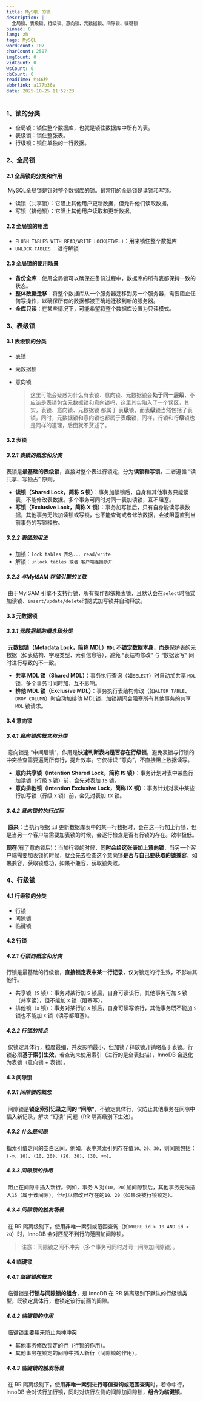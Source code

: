 ```yaml
---
title: MySQL 的锁
description: |
  全局锁、表级锁、行级锁、意向锁、元数据锁、间隙锁、临键锁
pinned: 0
lang: zh
tags: MySQL
wordCount: 107
charCount: 2507
imgCount: 0
vidCount: 0
wsCount: 0
cbCount: 0
readTime: 约46秒
abbrlink: a177b36e
date: 2025-10-25 11:52:23
---
```

### 1、锁的分类

- 全局锁：锁住整个数据库，也就是锁住数据库中所有的表。
- 表级锁：锁住整张表。
- 行级锁：锁住单独的一行数据。



### 2、全局锁

#### 2.1 全局锁的分类和作用

​		MySQL全局锁是针对整个数据库的锁。最常用的全局锁是读锁和写锁。

- 读锁（共享锁）：它阻止其他用户更新数据，但允许他们读取数据。
- 写锁（排他锁）：它阻止其他用户读取和更新数据。

#### 2.2 全局锁的用法

- `FLUSH TABLES WITH READ/WRITE LOCK(FTWRL)`：用来锁住整个数据库
- `UNLOCK TABLES` ：进行解锁

#### 2.3 全局锁的使用场景

- **备份全库**：使用全局锁可以确保在备份过程中，数据库的所有表都保持一致的状态。
- **整体数据迁移**：将整个数据库从一个服务器迁移到另一个服务器，需要阻止任何写操作，以确保所有的数据都被正确地迁移到新的服务器。
- **全库只读**：在某些情况下，可能希望将整个数据库设置为只读模式。



### 3、表级锁

#### 3.1 表级锁的分类

- 表锁

- 元数据锁

- 意向锁

  > ​		这里可能会疑惑为什么有表锁、意向锁、元数据锁会**处于同一层级**，不应该是表锁包含元数据锁和意向锁吗，这里其实陷入了一个误区，其实，表锁、意向锁、元数据锁 都属于 表**级**锁，而表**级**锁当然包括了表锁，同时，元数据锁和意向锁也都属于表**级**锁，同样，行锁和行**级**锁也是同样的道理，后面就不赘述了。

#### 3.2 表锁

##### 3.2.1 表锁的概念和分类

​		表锁是**最基础的表级锁**，直接对整个表进行锁定，分为**读锁和写锁**，二者遵循 “读共享、写独占” 原则。

- **读锁（Shared Lock，简称 S 锁）**：事务加读锁后，自身和其他事务只能读表，不能修改表数据。多个事务可同时对同一表加读锁，互不阻塞。
- **写锁（Exclusive Lock，简称 X 锁）**：事务加写锁后，只有自身能读写表数据，其他事务无法加读锁或写锁，也不能查询或者修改数据，会被阻塞直到当前事务的写锁释放。

##### 3.2.2 表锁的用法

- 加锁：`lock tables 表名... read/write`
- 解锁：`unlock tables 或者 客户端连接断开`

##### 3.2.3 与MyISAM 存储引擎的关联

​		由于MyISAM 引擎不支持行锁，所有操作都依赖表锁，且默认会在`select`时隐式加读锁、`insert/update/delete`时隐式加写锁并自动释放。

#### 3.3 元数据锁

##### 3.3.1 元数据锁的概念和分类

​		**元数据锁（Metadata Lock，简称 MDL）`MDL` 不锁定数据本身，而是**保护表的元数据（如表结构、字段类型、索引信息等），避免 “表结构修改” 与 “数据读写” 同时进行导致的不一致。

- **共享 MDL 锁（Shared MDL）**：事务执行查询（如`SELECT`）时自动加共享 `MDL` 锁，多个事务可同时加，互不影响。
- **排他 MDL 锁（Exclusive MDL）**：事务执行表结构修改（如`ALTER TABLE`、`DROP COLUMN`）时自动加排他 MDL锁，加锁期间会阻塞所有其他事务的共享 `MDL` 锁请求。

#### 3.4 意向锁

##### 3.4.1 意向锁的概念和分类

​		意向锁是 “中间层锁”，作用是**快速判断表内是否存在行级锁**，避免表锁与行锁的冲突检查需要遍历所有行，提升效率。它仅标识 “意向”，不直接阻止数据读写。

- **意向共享锁（Intention Shared Lock，简称 IS 锁）**：事务计划对表中某些行加读锁（行级 `S` 锁）前，会先对表加 `IS` 锁。
- **意向排他锁（Intention Exclusive Lock，简称 IX 锁）**：事务计划对表中某些行加写锁（行级 `X` 锁）前，会先对表加 `IX` 锁。

##### 3.4.2 意向锁的执行过程

​		**原来**：当执行根据 `id` 更新数据库表中的某一行数据时，会在这一行加上行锁，但是当另一个客户端需要加表锁的时候，会逐行检查是否有行锁的存在。效率极低。

​		**现在**(有了意向锁后)：当加行锁的时候，**同时会给这张表加上意向锁**，当另一个客户端需要加表锁的时候，就会先去检查这个意向锁**是否与自己要获取的锁兼容**，如果兼容，获取锁成功，如果不兼容，获取锁失败。



### 4、行级锁

#### 4.1 行级锁的分类

- 行锁
- 间隙锁
- 临键锁

#### 4.2 行锁

##### 4.2.1 行锁的概念和分类

​		行锁是最基础的行级锁，**直接锁定表中某一行记录**，仅对锁定的行生效，不影响其他行。

- 共享锁（`S` 锁）：事务对某行加 `S` 锁后，自身可读该行，其他事务可加 `S` 锁（共享读），但不能加 `X` 锁（阻塞写）。
- 排他锁（`X` 锁）：事务对某行加 `X` 锁后，自身可读写该行，其他事务既不能加 `S` 锁也不能加 `X` 锁（读写都阻塞）。

##### 4.2.2 行锁的特点

​		仅锁定具体行，粒度最细，并发影响最小，但加锁 / 释放锁开销略高于表锁。行锁必须**基于索引生效**，若查询未使用索引（进行的是全表扫描），InnoDB 会退化为表锁（意向锁 + 表锁）。

#### 4.3 间隙锁

##### 4.3.1 间隙锁的概念

​		间隙锁是**锁定索引记录之间的 “间隙”**，不锁定具体行，仅防止其他事务在间隙中插入新记录，解决 “幻读” 问题（RR 隔离级别下生效）。

##### 4.3.2 什么是间隙

​		指索引值之间的空白区间。例如，表中某索引列存在值`10、20、30`，则间隙包括：`(-∞, 10)`、`(10, 20)`、`(20, 30)`、`(30, +∞)`。

##### 4.3.3 间隙锁的作用

​		阻止在间隙中插入新行。例如，事务 A 对`(10, 20)`加间隙锁后，其他事务无法插入`15`（属于该间隙），但可以修改已存在的`10、20`（如果没被行锁锁定）。

##### 4.3.4 间隙锁的触发场景

​		在 RR 隔离级别下，使用非唯一索引或范围查询（如`WHERE id > 10 AND id < 20`）时，InnoDB 会对匹配不到行的范围加间隙锁。

> 注意：间隙锁之间不冲突（多个事务可同时对同一间隙加间隙锁）。

#### 4.4 临键锁

##### 4.4.1 临键锁的概念

​		临键锁是**行锁与间隙锁的组合**，是 InnoDB 在 RR 隔离级别下默认的行级锁类型，既锁定具体行，也锁定该行前面的间隙。

##### 4.4.2 临键锁的作用

​		临键锁主要用来防止两种冲突

- 其他事务修改锁定的行（行锁的作用）。
- 其他事务在锁定的间隙中插入新行（间隙锁的作用）。

##### 4.4.3 临键锁的触发场景

​		在 RR 隔离级别下，使用**非唯一索引进行等值查询或范围查询**时，若命中行，InnoDB 会对该行加行锁，同时对该行左侧的间隙加间隙锁，**组合为临键锁**。